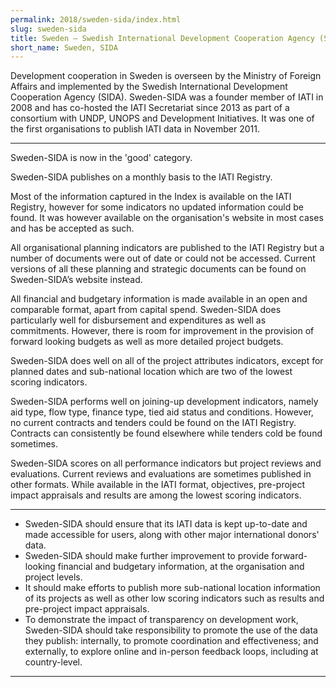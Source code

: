 ```yaml
---
permalink: 2018/sweden-sida/index.html
slug: sweden-sida
title: Sweden – Swedish International Development Cooperation Agency (SIDA)
short_name: Sweden, SIDA
---
```


Development cooperation in Sweden is overseen by the Ministry of Foreign Affairs and implemented by the Swedish International Development Cooperation Agency (SIDA). Sweden-SIDA was a founder member of IATI in 2008 and has co-hosted the IATI Secretariat since 2013 as part of a consortium with UNDP, UNOPS and Development Initiatives. It was one of the first organisations to publish IATI data in November 2011.

---

Sweden-SIDA is now in the 'good' category.

Sweden-SIDA publishes on a monthly basis to the IATI Registry.

Most of the information captured in the Index is available on the IATI Registry, however for some indicators no updated information could be found. It was however available on the organisation's website in most cases and has be accepted as such.

All organisational planning indicators are published to the IATI Registry but a number of documents were out of date or could not be accessed. Current versions of all these planning and strategic documents can be found on Sweden-SIDA’s website instead.

All financial and budgetary information is made available in an open and comparable format, apart from capital spend. Sweden-SIDA does particularly well for disbursement and expenditures as well as commitments. However, there is room for improvement in the provision of forward looking budgets as well as more detailed project budgets.

Sweden-SIDA does well on all of the project attributes indicators, except for planned dates and sub-national location which are two of the lowest scoring indicators.

Sweden-SIDA performs well on joining-up development indicators, namely aid type, flow type, finance type, tied aid status and conditions. However, no current contracts and tenders could be found on the IATI Registry. Contracts can consistently be found elsewhere while tenders cold be found sometimes.

Sweden-SIDA scores on all performance indicators but project reviews and evaluations. Current reviews and evaluations are sometimes published in other formats. While available in the IATI format, objectives, pre-project impact appraisals and results are among the lowest scoring indicators.

---

 * Sweden-SIDA should ensure that its IATI data is kept up-to-date and made accessible for users, along with other major international donors' data.
 * Sweden-SIDA should make further improvement to provide forward-looking financial and budgetary information, at the organisation and project levels. 
 * It should make efforts to publish more sub-national location information of its projects as well as other low scoring indicators such as results and pre-project impact appraisals.
 * To demonstrate the impact of transparency on development work, Sweden-SIDA should take responsibility to promote the use of the data they publish: internally, to promote coordination and effectiveness; and externally, to explore online and in-person feedback loops, including at country-level.

---
